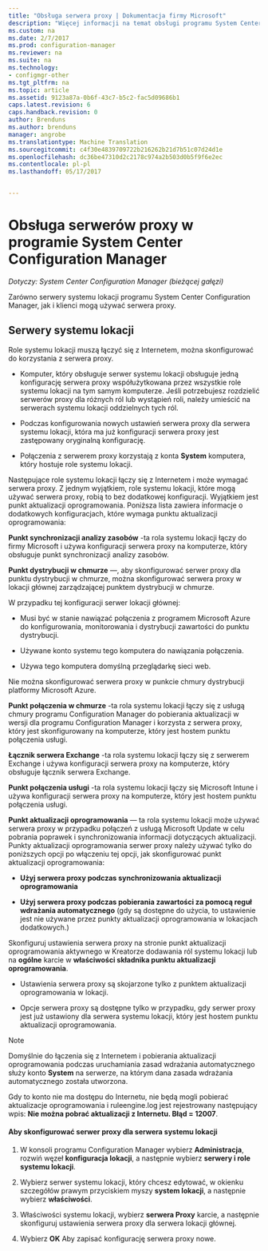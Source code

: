 ```yaml
---
title: "Obsługa serwera proxy | Dokumentacja firmy Microsoft"
description: "Więcej informacji na temat obsługi programu System Center Configuration Manager dla serwerów proxy, korzystających z serwerami systemu lokacji i klientów."
ms.custom: na
ms.date: 2/7/2017
ms.prod: configuration-manager
ms.reviewer: na
ms.suite: na
ms.technology:
- configmgr-other
ms.tgt_pltfrm: na
ms.topic: article
ms.assetid: 9123a87a-0b6f-43c7-b5c2-fac5d09686b1
caps.latest.revision: 6
caps.handback.revision: 0
author: Brenduns
ms.author: brenduns
manager: angrobe
ms.translationtype: Machine Translation
ms.sourcegitcommit: c4f30e4839709722b216262b21d7b51c07d24d1e
ms.openlocfilehash: dc36be47310d2c2178c974a2b503d0b5f9f6e2ec
ms.contentlocale: pl-pl
ms.lasthandoff: 05/17/2017


---
```

# <a name="proxy-server-support-in-system-center-configuration-manager"></a>Obsługa serwerów proxy w programie System Center Configuration Manager

*Dotyczy: System Center Configuration Manager (bieżącej gałęzi)*

Zarówno serwery systemu lokacji programu System Center Configuration Manager, jak i klienci mogą używać serwera proxy.  

## <a name="site-system-servers"></a>Serwery systemu lokacji  
Role systemu lokacji muszą łączyć się z Internetem, można skonfigurować do korzystania z serwera proxy.  

-   Komputer, który obsługuje serwer systemu lokacji obsługuje jedną konfigurację serwera proxy współużytkowana przez wszystkie role systemu lokacji na tym samym komputerze. Jeśli potrzebujesz rozdzielić serwerów proxy dla różnych ról lub wystąpień roli, należy umieścić na serwerach systemu lokacji oddzielnych tych ról.  

-   Podczas konfigurowania nowych ustawień serwera proxy dla serwera systemu lokacji, która ma już konfiguracji serwera proxy jest zastępowany oryginalną konfigurację.  

-   Połączenia z serwerem proxy korzystają z konta **System** komputera, który hostuje role systemu lokacji.  

Następujące role systemu lokacji łączy się z Internetem i może wymagać serwera proxy.  Z jednym wyjątkiem, role systemu lokacji, które mogą używać serwera proxy, robią to bez dodatkowej konfiguracji. Wyjątkiem jest punkt aktualizacji oprogramowania. Poniższa lista zawiera informacje o dodatkowych konfiguracjach, które wymaga punktu aktualizacji oprogramowania:  

**Punkt synchronizacji analizy zasobów** -ta rola systemu lokacji łączy do firmy Microsoft i używa konfiguracji serwera proxy na komputerze, który obsługuje punkt synchronizacji analizy zasobów.  

**Punkt dystrybucji w chmurze** —, aby skonfigurować serwer proxy dla punktu dystrybucji w chmurze, można skonfigurować serwera proxy w lokacji głównej zarządzającej punktem dystrybucji w chmurze.  

W przypadku tej konfiguracji serwer lokacji głównej:  

-   Musi być w stanie nawiązać połączenia z programem Microsoft Azure do konfigurowania, monitorowania i dystrybucji zawartości do punktu dystrybucji.  

-   Używane konto systemu tego komputera do nawiązania połączenia.  

-   Używa tego komputera domyślną przeglądarkę sieci web.  

Nie można skonfigurować serwera proxy w punkcie chmury dystrybucji platformy Microsoft Azure.  

**Punkt połączenia w chmurze** -ta rola systemu lokacji łączy się z usługą chmury programu Configuration Manager do pobierania aktualizacji w wersji dla programu Configuration Manager i korzysta z serwera proxy, który jest skonfigurowany na komputerze, który jest hostem punktu połączenia usługi.  

**Łącznik serwera Exchange** -ta rola systemu lokacji łączy się z serwerem Exchange i używa konfiguracji serwera proxy na komputerze, który obsługuje łącznik serwera Exchange.  

**Punkt połączenia usługi** -ta rola systemu lokacji łączy się Microsoft Intune i używa konfiguracji serwera proxy na komputerze, który jest hostem punktu połączenia usługi.  

**Punkt aktualizacji oprogramowania** — ta rola systemu lokacji może używać serwera proxy w przypadku połączeń z usługą Microsoft Update w celu pobrania poprawek i synchronizowania informacji dotyczących aktualizacji. Punkty aktualizacji oprogramowania serwer proxy należy używać tylko do poniższych opcji po włączeniu tej opcji, jak skonfigurować punkt aktualizacji oprogramowania:  

-   **Użyj serwera proxy podczas synchronizowania aktualizacji oprogramowania**  

-   **Użyj serwera proxy podczas pobierania zawartości za pomocą reguł wdrażania automatycznego** (gdy są dostępne do użycia, to ustawienie jest nie używane przez punkty aktualizacji oprogramowania w lokacjach dodatkowych.)  

Skonfiguruj ustawienia serwera proxy na stronie punkt aktualizacji oprogramowania aktywnego w Kreatorze dodawania ról systemu lokacji lub na **ogólne** karcie w **właściwości składnika punktu aktualizacji oprogramowania**.  

-   Ustawienia serwera proxy są skojarzone tylko z punktem aktualizacji oprogramowania w lokacji.  

-   Opcje serwera proxy są dostępne tylko w przypadku, gdy serwer proxy jest już ustawiony dla serwera systemu lokacji, który jest hostem punktu aktualizacji oprogramowania.  

> [!NOTE]  
>  Domyślnie do łączenia się z Internetem i pobierania aktualizacji oprogramowania podczas uruchamiania zasad wdrażania automatycznego służy konto **System** na serwerze, na którym dana zasada wdrażania automatycznego została utworzona.  
>   
>  Gdy to konto nie ma dostępu do Internetu, nie będą mogli pobierać aktualizacje oprogramowania i ruleengine.log jest rejestrowany następujący wpis: **Nie można pobrać aktualizacji z Internetu. Błąd = 12007**.  

#### <a name="to-set-up-the-proxy-server-for-a-site-system-server"></a>Aby skonfigurować serwer proxy dla serwera systemu lokacji  

1.  W konsoli programu Configuration Manager wybierz **Administracja**, rozwiń węzeł **konfiguracja lokacji**, a następnie wybierz **serwery i role systemu lokacji**.  

2.  Wybierz serwer systemu lokacji, który chcesz edytować, w okienku szczegółów prawym przyciskiem myszy **system lokacji**, a następnie wybierz **właściwości**.  

3.  Właściwości systemu lokacji, wybierz **serwera Proxy** karcie, a następnie skonfiguruj ustawienia serwera proxy dla serwera lokacji głównej.  

4.  Wybierz **OK** Aby zapisać konfigurację serwera proxy nowe.  

